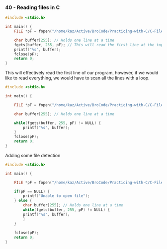 ### 40 - Reading files in C

```c
#include <stdio.h>

int main() {
	FILE *pF = fopen("/home/kaz/Active/BroCode/Practicing-with-C/C-Files/poem.txt", "r"); // r fopr reading

 	char buffer[255]; // Holds one line at a time
  	fgets(buffer, 255, pF); // This will read the first line at the top
   	printf("%s", buffer);
	fclose(pF);
 	return 0;
}
```
This will effectively read the first line of our program, however, if we would like to read everything, we would have to scan all the lines with a loop.

```c
#include <stdio.h>

int main() {

	FILE *pF = fopen("/home/kaz/Active/BroCode/Practicing-with-C/C-Files/poem.txt", "r"); // r fopr reading

 	char buffer[255]; // Holds one line at a time

  	while(fgets(buffer, 255, pF) != NULL) {
   		printf("%s", buffer);
    }
	fclose(pF);
 	return 0;
}
```

Adding some file detection

```c
#include <stdio.h>

int main() {

	FILE *pF = fopen("/home/kaz/Active/BroCode/Practicing-with-C/C-Files/poem.txt", "r"); // r fopr reading

 	if(pF == NULL) {
  		printf("Unable to open file");
    } else {
    	char buffer[255]; // Holds one line at a time
		while(fgets(buffer, 255, pF) != NULL) {
   		printf("%s", buffer);
    	}
    }
    
	fclose(pF);
 	return 0;
}
```